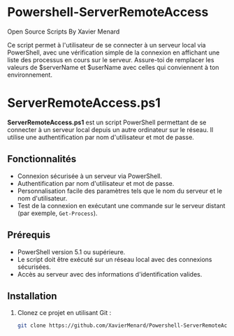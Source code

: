 # Powershell-ServerRemoteAccess
Open Source Scripts By Xavier Menard

Ce script permet à l'utilisateur de se connecter à un serveur local via PowerShell, avec une vérification simple de la connexion en affichant une liste des processus en cours sur le serveur. Assure-toi de remplacer les valeurs de $serverName et $userName avec celles qui conviennent à ton environnement.


# ServerRemoteAccess.ps1

**ServerRemoteAccess.ps1** est un script PowerShell permettant de se connecter à un serveur local depuis un autre ordinateur sur le réseau. Il utilise une authentification par nom d'utilisateur et mot de passe.

## Fonctionnalités

- Connexion sécurisée à un serveur via PowerShell.
- Authentification par nom d'utilisateur et mot de passe.
- Personnalisation facile des paramètres tels que le nom du serveur et le nom d'utilisateur.
- Test de la connexion en exécutant une commande sur le serveur distant (par exemple, `Get-Process`).

## Prérequis

- PowerShell version 5.1 ou supérieure.
- Le script doit être exécuté sur un réseau local avec des connexions sécurisées.
- Accès au serveur avec des informations d'identification valides.

## Installation

1. Clonez ce projet en utilisant Git :

   ```bash
   git clone https://github.com/XavierMenard/Powershell-ServerRemoteAccess-XM.git
